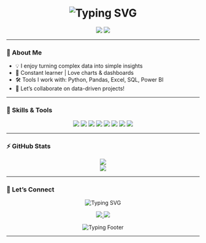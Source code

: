 <!-- GLOWING HEADER -->
<h1 align="center">
  <img src="https://readme-typing-svg.demolab.com?font=Fira+Code&weight=700&size=30&pause=1000&color=00FFE0&center=true&vCenter=true&width=600&lines=Hi+%F0%9F%91%8B%2C+I'm+Chaitali+Godse;Data+Analyst+%7C+Power+BI+%7C+Python+Lover;Let%E2%80%99s+Make+Data+Talk!" alt="Typing SVG" />
</h1>

<p align="center">
  <img src="https://img.shields.io/badge/Data%20Analyst-%2300FFE0?style=for-the-badge&logo=data&logoColor=white" />
  <img src="https://img.shields.io/badge/Open%20to%20Work-%2300FFE0?style=for-the-badge&logo=freelancer&logoColor=white" />
</p>


---

### 🚀 About Me

- 💡 I enjoy turning complex data into simple insights  
- 🧠 Constant learner | Love charts & dashboards  
- 🛠 Tools I work with: Python, Pandas, Excel, SQL, Power BI  
- 📨 Let’s collaborate on data-driven projects!

---

### 💼 Skills & Tools

<p align="center">
  <img src="https://img.shields.io/badge/Python-3670A0?style=for-the-badge&logo=python&logoColor=yellow" />
  <img src="https://img.shields.io/badge/Pandas-150458?style=for-the-badge&logo=pandas&logoColor=white" />
  <img src="https://img.shields.io/badge/Numpy-013243?style=for-the-badge&logo=numpy&logoColor=white" />
  <img src="https://img.shields.io/badge/Matplotlib-4B8BBE?style=for-the-badge&logo=plotly&logoColor=white" />
  <img src="https://img.shields.io/badge/Seaborn-0099CC?style=for-the-badge&logo=seaborn&logoColor=white" />
  <img src="https://img.shields.io/badge/Excel-217346?style=for-the-badge&logo=microsoft-excel&logoColor=white" />
  <img src="https://img.shields.io/badge/Power%20BI-F2C811?style=for-the-badge&logo=powerbi&logoColor=black" />
  <img src="https://img.shields.io/badge/SQL-FF4500?style=for-the-badge&logo=mysql&logoColor=white" />
</p>

---

### ⚡ GitHub Stats

<p align="center">
  <img src="https://github-readme-stats.vercel.app/api?username=chaitaligodse&show_icons=true&theme=react&border_radius=10" />
  <br>
  <img src="https://github-readme-streak-stats.herokuapp.com/?user=chaitaligodse&theme=react&border_radius=10" />
</p>

---

### 🤝 Let’s Connect
<p align="center">
  <img src="https://readme-typing-svg.herokuapp.com?font=Fira+Code&size=22&duration=4000&pause=1000&color=00FFE0&center=true&vCenter=true&width=435&lines=Let's+Connect+and+Create+Together!;Mail+or+Message+Me+Anytime+😊" alt="Typing SVG" />
</p>


<p align="center">
  <a href="mailto:godsechaitali9@gmail.com">
    <img src="https://img.shields.io/badge/godsechaitali9@gmail.com-%2300FFE0?style=for-the-badge&logo=gmail&logoColor=white" />
  </a>
  <a href="https://www.linkedin.com/in/chaitali-godse-247975339?utm_source=share&utm_campaign=share_via&utm_content=profile&utm_medium=android_app">
    <img src="https://img.shields.io/badge/LinkedIn-Connect-%2300FFE0?style=for-the-badge&logo=linkedin&logoColor=white" />
  </a>
</p>

<p align="center">
  <img src="https://readme-typing-svg.demolab.com?font=Fira+Code&size=22&pause=1000&color=FF00FF&center=true&vCenter=true&width=400&lines=Let's+build+something+amazing!;Get+in+touch+anytime+%F0%9F%92%AC" alt="Typing Footer" />
</p>

---


